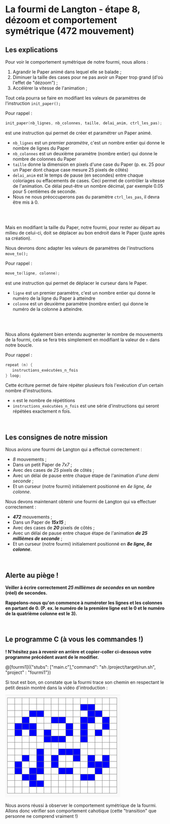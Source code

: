 # La fourmi de Langton - étape 8, dézoom et comportement symétrique (472 mouvement)

## Les explications

Pour voir le comportement symétrique de notre fourmi, nous allons :
1) Agrandir le Paper animé dans lequel elle se balade ;
1) Diminuer la taille des cases pour ne pas avoir un Paper trop grand (d'où l'effet de "dézoom") ;
1) Accélérer la vitesse de l'animation ;
 
Tout cela pourra se faire en modifiant les valeurs de paramètres de l'instruction `init_paper();`

Pour rappel :

```C
init_paper(nb_lignes, nb_colonnes, taille, delai_anim, ctrl_les_pas); 
```
est une instruction qui permet de créer et paramétrer un Paper animé.

- `nb_lignes` est un premier *paramètre*, c'est un nombre entier qui donne le nombre de lignes du Paper
- `nb_colonnes` est un deuxième paramètre (nombre entier) qui donne le nombre de colonnes du Paper
- `taille` donne la dimension en pixels d'une case du Paper (p. ex. 25 pour un Paper dont chaque case mesure 25 pixels de côtés)
-  `delai_anim` est le temps de pause (en secondes) entre chaque coloriages ou effacements de cases. Ceci permet de contrôler la vitesse de l'animation. Ce délai peut-être un nombre décimal, par exemple 0.05 pour 5 centièmes de seconde.
-  Nous ne nous préoccuperons pas du paramètre `ctrl_les_pas`, il devra être mis à 0.

<br /><br />

Mais en modifiant la taille du Paper, notre fourmi, pour rester au départ au milieu de celui-ci, doit se déplacer au bon endroit dans le Paper (juste après sa création).

Nous devrons donc adapter les valeurs de paramètres de l'instructions `move_to();`

Pour rappel :

```C
move_to(ligne, colonne); 
```
est une instruction qui permet de déplacer le curseur dans le Paper.

- `ligne` est un premier paramètre, c'est un nombre entier qui donne le numéro de la ligne du Paper à atteindre
- `colonne` est un deuxième paramètre (nombre entier) qui donne le numéro de la colonne à atteindre. 

<br /><br />

Nous allons également bien entendu augmenter le nombre de mouvements de la fourmi, cela se fera très simplement en modifiant la valeur de `n` dans notre boucle.

Pour rappel :

```C
repeat (n) {
   instructions_exécutées_n_fois
} loop;
```

Cette écriture permet de faire répéter plusieurs fois l'exécution d'un certain nombre d'instructions.

- `n` est le nombre de répétitions
- `instructions_exécutées_n_fois` est une série d'instructions qui seront répétées exactement n fois.

<br />

## Les consignes de notre mission

Nous avions une fourmi de Langton qui a effectué correctement :
- *8* mouvements ;
- Dans un petit Paper de *7x7* ;
- Avec des cases de *25* pixels de côtés ;
- Avec un délai de pause entre chaque étape de l'animation *d'une demi seconde* ;
- Et un curseur (notre fourmi) initialement positionné en *4e ligne, 4e colonne*.

Nous devons maintenant obtenir une fourmi de Langton qui va effectuer correctement :
- ***472*** mouvements ;
- Dans un Paper de ***15x15*** ;
- Avec des cases de ***20*** pixels de côtés ;
- Avec un délai de pause entre chaque étape de l'animation ***de 25 millièmes de seconde*** ;
- Et un curseur (notre fourmi) initialement positionné en ***8e ligne, 8e colonne***.
<br />

## Alerte au piège !

**Veiller à écrire correctement *25 millièmes de secondes* en un nombre (réel) de secondes.**

**Rappelons-nous qu'on commence à numéroter les lignes et les colonnes en partant de 0. (P. ex. le numéro de la première ligne est le 0 et le numéro de la quatrième colonne est le 3).**

<br />

## Le programme C (à vous les commandes !)

**! N'hésitez pas à revenir en arrière et copier-coller ci-dessous votre programme précédent avant de le modifier.**

@[fourmi1]({"stubs": ["main.c"],"command": "sh /project/target/run.sh", "project" : "fourmi1"})

Si tout est bon, on constate que la fourmi trace son chemin en respectant le petit dessin montré dans la vidéo d'introduction :

![dessin472etapes](img/dessin472etapes.PNG)

Nous avons réussi à observer le comportement symétrique de la fourmi. Allons donc vérifier son comportement cahotique (cette "transition" que personne ne comprend vraiment !)
